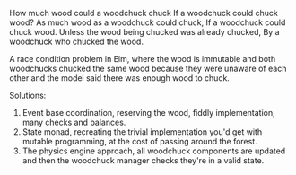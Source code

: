 
How much wood could a woodchuck chuck
If a woodchuck could chuck wood?
As much wood as a woodchuck could chuck,
If a woodchuck could chuck wood.
Unless the wood being chucked was already chucked,
By a woodchuck who chucked the wood.

A race condition problem in Elm, where the wood is immutable and both woodchucks chucked the same wood because they were unaware of each other and the model said there was enough wood to chuck.

Solutions:

1. Event base coordination, reserving the wood, fiddly implementation, many checks and balances.
2. State monad, recreating the trivial implementation you'd get with mutable programming, at the cost of passing around the forest.
3. The physics engine approach, all woodchuck components are updated and then the woodchuck manager checks they're in a valid state.